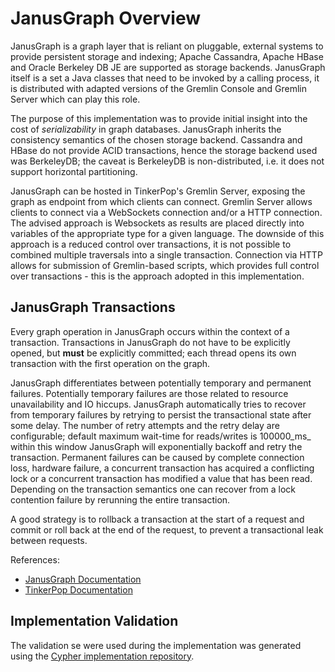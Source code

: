 # JanusGraph Overview

JanusGraph is a graph layer that is reliant on pluggable, external systems to provide persistent storage and indexing;
Apache Cassandra, Apache HBase and Oracle Berkeley DB JE are supported as storage backends.
JanusGraph itself is a set a Java classes that need to be invoked by a calling process, it is distributed with adapted
versions of the Gremlin Console and Gremlin Server which can play this role.

The purpose of this implementation was to provide initial insight into the cost of _serializability_ in graph databases.
JanusGraph inherits the consistency semantics of the chosen storage backend.
Cassandra and HBase do not provide ACID transactions, hence the storage backend used was BerkeleyDB;
the caveat is BerkeleyDB is non-distributed, i.e. it does not support horizontal partitioning.

JanusGraph can be hosted in TinkerPop's Gremlin Server, exposing the graph as endpoint from which clients can connect.
Gremlin Server allows clients to connect via a WebSockets connection and/or a HTTP connection.
The advised approach is Websockets as results are placed directly into variables of the appropriate type for a given
language.
The downside of this approach is a reduced control over transactions, it is not possible to combined multiple traversals
into a single transaction.
Connection via HTTP allows for submission of Gremlin-based scripts, which provides full control over transactions -
this is the approach adopted in this implementation.

## JanusGraph Transactions ##

Every graph operation in JanusGraph occurs within the context of a transaction.
Transactions in JanusGraph do not have to be explicitly opened, but **must** be explicitly committed; each thread opens
its own transaction with the first operation on the graph.

JanusGraph differentiates between potentially temporary and permanent failures.
Potentially temporary failures are those related to resource unavailability and IO hiccups.
JanusGraph automatically tries to recover from temporary failures by retrying to persist the transactional state after
some delay. The number of retry attempts and the retry delay are configurable; default maximum wait-time for
reads/writes is 100000_ms_ within this window JanusGraph will exponentially backoff and retry the transaction.
Permanent failures can be caused by complete connection loss, hardware failure, a concurrent transaction has
acquired a conflicting lock or a concurrent transaction has modified a value that has been read. Depending on the
transaction semantics one can recover from a lock contention failure by rerunning the entire transaction.

A good strategy is to rollback a transaction at the start of a request and commit or roll back at the end of the
request,
to prevent a transactional leak between requests.

References:

+ [JanusGraph Documentation](https://docs.janusgraph.org/basics/transactions/)
+ [TinkerPop Documentation](http://tinkerpop.apache.org/docs/current/reference/#transactions)

## Implementation Validation ##

The validation se were used during the implementation was generated using the
[Cypher implementation repository](https://github.com/ldbc/ldbc_snb_implementations).
